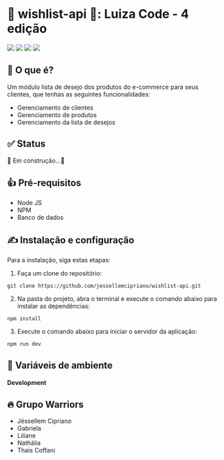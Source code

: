 # 🚀 wishlist-api 🚀: Luiza Code - 4 edição

<p>
  <img src="https://img.shields.io/badge/JavaScript-F7DF1E?style=for-the-badge&logo=javascript&logoColor=black" />
  <img src="https://img.shields.io/badge/Node.js-339933?style=for-the-badge&logo=nodedotjs&logoColor=white"/>
  <img src="https://img.shields.io/badge/Express.js-000000?style=for-the-badge&logo=express&logoColor=white"/>
  <img src="https://img.shields.io/badge/MongoDB-316192?style=for-the-badge&logo=mongodb&logoColor=white" />
</p>

## 🧐 O que é?

Um módulo lista de desejo dos produtos do e-commerce para seus clientes, que tenhas as seguintes funcionalidades:
- Gerenciamento de clientes
- Gerenciamento de produtos
- Gerenciamento da lista de desejos

## ✅ Status
🚧 Em construção...🚧

## 👍 Pré-requisitos
- Node JS
- NPM
- Banco de dados

## ✍️ Instalação e configuração

Para a instalação, siga estas etapas:

1) Faça um clone do repositório:
```
git clone https://github.com/jessellemcipriano/wishlist-api.git
```

2) Na pasta do projeto, abra o terminal e execute o comando abaixo para instalar as dependências:
```
npm install
```

3) Execute o comando abaixo para iniciar o servidor da aplicação:
```
npm run dev
```


## 👀 Variáveis de ambiente 
#### Development


## 🔥 Grupo Warriors 
- Jéssellem Cipriano
- Gabriela
- Liliane
- Nathália
- Thais Coffani
